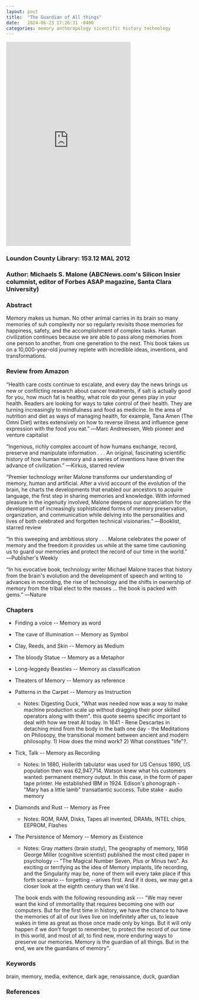 ```yaml
---
layout: post
title:  "The Guardian of All things"
date:   2024-06-23 17:26:31 -0400
categories: memory anthoropology sicentific history technology
---
```


<iframe type="text/html" sandbox="allow-scripts allow-same-origin allow-popups" width="336" height="550" frameborder="0" allowfullscreen style="max-width:100%" src="https://m.media-amazon.com/images/I/81PRj2Q8fTL._SL1500_.jpg"></iframe>

### Loundon County Library: 153.12 MAL 2012
### Author: Michaels S. Malone (ABCNews.com's Silicon Insier columnist, editor of Forbes ASAP magazine, Santa Clara University)

### Abstract
Memory makes us human. No other animal carries in its brain so many memories of suh complexity nor so regularly revisits those memories for happiness, safety, and the accomplishment of complex tasks. Human civilization continues because we are able to pass along memories from one person to another, from one generation to the next.  This book takes us on a 10,000-year-old journey replete with incredible ideas, inventions, and transformations. 

### Review from Amazon

“Health care costs continue to escalate, and every day the news brings us new or conflicting research about cancer treatments, if salt is actually good for you, how much fat is healthy, what role do your genes play in your health. Readers are looking for ways to take control of their health. They are turning increasingly to mindfulness and food as medicine. In the area of nutrition and diet as ways of managing health, for example, Tana Amen (The Omni Diet) writes extensively on how to reverse illness and influence gene expression with the food you eat.” ―Marc Andreessen, Web pioneer and venture capitalist

“Ingenious, richly complex account of how humans exchange, record, preserve and manipulate information . . . An original, fascinating scientific history of how human memory and a series of inventions have driven the advance of civilization.” ―Kirkus, starred review

“Premier technology writer Malone transforms our understanding of memory, human and artificial. After a vivid account of the evolution of the brain, he charts the developments that enabled our ancestors to acquire language, the first step in sharing memories and knowledge. With informed pleasure in the ingenuity involved, Malone deepens our appreciation for the development of increasingly sophisticated forms of memory preservation, organization, and communication while delving into the personalities and lives of both celebrated and forgotten technical visionaries.” ―Booklist, starred review

“In this sweeping and ambitious story . . . Malone celebrates the power of memory and the freedom it provides us while at the same time cautioning us to guard our memories and protect the record of our time in the world.” ―Publisher's Weekly

“In his evocative book, technology writer Michael Malone traces that history from the brain's evolution and the development of speech and writing to advances in recording, the rise of technology and the shifts in ownership of memory from the tribal elect to the masses … the book is packed with gems.” ―Nature

### Chapters
* Finding a voice -- Memory as word
* The cave of Illumination -- Memory as Symbol
* Clay, Reeds, and Skin -- Memory as Medium
* The bloody Statue -- Memory as a Metaphor
* Long-leggedy Beasties -- Memory as classification
* Theaters of Memory -- Memory as reference
* Patterns in the Carpet -- Memory as Instruction
  * Notes: Digesting Duck, "What was needed now was a way to make machine production scale up without dragging their poor skilled operators along with them". this quote seems specific important to deal with how we treat AI today. In 1641 - Rene Descartes in detaching mind from the body in the bath one day - the Meditations on Philosopy, the transitional moment between ancient and modern philosophy.  1) How does the mind work?  2) What constitues "life"?.   
* Tick, Talk -- Memory as Recording
  * Notes: In 1880, Hollerith tabulator was used for US Census 1890, US population then was 62,947,714.  Watson knew what his customers wanted: permanent memory output. In this case, in the form of paper tape printer. He established IBM in 1924.  Edison's phonograph - "Mary has a little lamb" transatlantic success. Tube stake - audio memory
* Diamonds and Rust -- Memory as Free
  * Notes: ROM, RAM, Disks, Tapes all invented, DRAMs, INTEL chips, EEPROM, Flashes
* The Persistence of Memory -- Memory as Existence
  * Notes: Gray matters (brain study), The geography of memory, 1956 George Miller (cognitive scientist) published the most cited paper in psychology -- "The Magical Number Seven, Plus or Minus two".   As exciting or terrifying as the idea of Memory implants, life recording, and the Singularity may be, none of them will every take place if this forth scenario -- forgetting --arives first. And if it does, we may get a closer look at the eighth century than we'd like.

  The book ends with the following resounding ask --- "We may never want the kind of immortaility that requires becoming one with our computers. But for the first time in history, we have the chance to have the memories of all of our lives live on indefinitely after us, to leave wakes in time as great as those once made only by kings. But it will only happen if we don't forget to remember, to protect the record of our time in this world, and most of all, to find new, more enduring ways to preserve our memories.  Memory is the guardian of all things. But in the end, we are the guardians of memory".

### Keywords
brain, memory, media, exitence, dark age, renaissance, duck, guardian

### References






 

